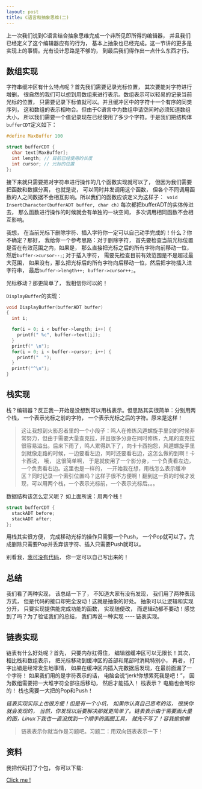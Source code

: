 ```yaml
---
layout: post
title: C语言和抽象思维(二)
---
```


上一次我们说到C语言结合抽象思维完成一个非所见即所得的编辑器， 并且我们已经定义了这个编辑器应有的行为， 基本上抽象也已经完成。这一节讲的更多是实现上的事情。光有设计思路是不够的， 到最后我们得作出一点什么东西才行。

## 数组实现

字符串缓冲区有什么特点呢？首先我们需要记录光标位置， 其次要能对字符进行增删， 很自然的我们可以想到用数组来进行表示。数组表示可以轻易的记录当前光标的位置， 只需要记录下标值就可以。并且缓冲区中的字符十一个有序的同类序列， 这和数组的表示相吻合。但由于C语言中为数组申请空间时必须知道数组大小， 所以我们需要一个值记录现在已经使用了多少个字符。于是我们把结构体`bufferCDT`定义如下：

```c
#define MaxBuffer 100

struct bufferCDT {
  char text[MaxBuffer];
  int length; // 目前已经使用的长度
  int cursor; // 光标的位置
};
```

接下来就只需要把对字符串进行操作的几个函数实现就可以了， 但因为我们需要把函数和数据分离， 也就是说， 可以同时并发调用这个函数， 但各个不同调用函数的人之间数据不会相互影响。所以我们的函数应该定义为这样子：` void InsertCharacter(bufferADT buffer, char ch)` 每次都把bufferADT的实体传进去， 那么函数进行操作的时候就会有单独的一块空间， 多次调用相同函数不会相互影响。

我想， 在当前光标下删除字符、插入字符你一定可以自己动手完成的！什么？你不确定？那好， 我给你一个参考思路：对于删除字符， 首先要检查当前光标位置是否在有效范围之内，如果是， 那么直接把光标之后的所有字符向前移动一位，然后`buffer->cursor--;`; 对于插入字符， 需要先检查目前有效范围是不是超过最大范围， 如果没有，那么把光标后的所有字符向后移动一位，然后把字符插入进字符串， 最后`buffer->length++; buffer->cursor++;`。

光标移动？那更简单了， 我相信你可以的！

`DisplayBuffer`的实现：

```c
void DisplayBuffer(bufferADT buffer)
{
  int i;

  for(i = 0; i < buffer->length; i++) {
    printf(" %c", buffer->text[i]);
  }
  printf(" \n");
  for(i = 0; i < buffer->cursor; i++) {
    printf("  ");
  }
  printf("^\n");
}
```

## 栈实现

栈？编辑器？反正我一开始是没想到可以用栈表示。但思路其实很简单：分别用两个栈， 一个表示光标之前的字符， 一个表示光标之后的字符。原来是这样！

> 这让我想到火影忍者里的一个小段子：鸣人在修炼风遁螺旋手里剑的时候非常努力，但由于需要大量查克拉，并且很多分身在同时修炼，九尾的查克拉很容易溢出。后来下雨了，鸣人累得趴下了，向卡卡西抱怨，风遁螺旋手里剑就像走路的时候，一边要看左边，同时还要看右边，这怎么做的到啊！卡卡西说， 哦， 这很简单啊， 于是就使用了一个影分身，一个负责看左边，一个负责看右边。这里也是一样的， 一开始我在想，用栈怎么表示缓冲区？同时记录一个索引位置吗？这样子很不方便啊！翻到这一页的时候才发现，可以用两个栈，一个表示光标前，一个表示光标后。。。

数据结构该怎么定义呢？ 如上面所说：用两个栈！

```c
struct bufferCDT {
  stackADT before;
  stackADT after;
};
```

用栈其实很方便， 完成移动光标的操作只需要一个Push， 一个Pop就可以了。完成删除只需要Pop并丢弃该字符、插入只需要Push就可以。

别看我，[我可没有代码](#资料)， 你一定可以自己写出来的！

## 总结

我们看了两种实现， 该总结一下了， 不知道大家有没有发现， 我们用了两种表现方式， 但是代码的接口却完全没动！这就是抽象的好处。 抽象可以让逻辑和实现分开， 只要实现提供能完成功能的函数， 实现随便改， 而逻辑动都不要动！感觉到了吗？为了验证我们的总结， 我们再说一种实现 ---- 链表实现。

## 链表实现

链表有什么好处呢？首先， 只要内存扛得住， 编辑器缓冲区可以无限长！其次，相比栈和数组表示， 把光标移动到缓冲区的首部和尾部时消耗特别小， 再者， 打字出错是经常发生地事情， 如果在缓冲区内插入完数据后发现，在最前面漏了一个字符！ 如果我们用的是字符表示的话， 电脑会说“jerk!你想累死我是吧！”， 因为数组需要把一大堆字符全部往后移动， 然后才能插入！ 栈表示？ 电脑也会骂你的！ 栈也需要一大把的Pop和Push！ 

*链表实现实际上也很方便！但是有一个小坑， 如果你认真自己思考的话， 很快你就会发现的， 当然，你发现以后要解决那就更简单了。链表表示由于需要画大量的图，Linux下我也一直没找到一个顺手的画图工具， 就先不写了！容我偷偷懒*

> 链表表示你就当作是习题吧。习题二：用双向链表表示一下！

## 资料

我把代码打了个包， 你可以下载:

[Click me !](/public/c-abstractions.tar.gz)
